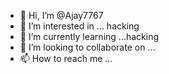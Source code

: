 - 👋 Hi, I’m @Ajay7767
- 👀 I’m interested in ... hacking
- 🌱 I’m currently learning ...hacking
- 💞️ I’m looking to collaborate on ...
- 📫 How to reach me ...

<!---
Ajay7767/Ajay7767 is a ✨ special ✨ repository because its `README.md` (this file) appears on your GitHub profile.
You can click the Preview link to take a look at your changes.
--->
